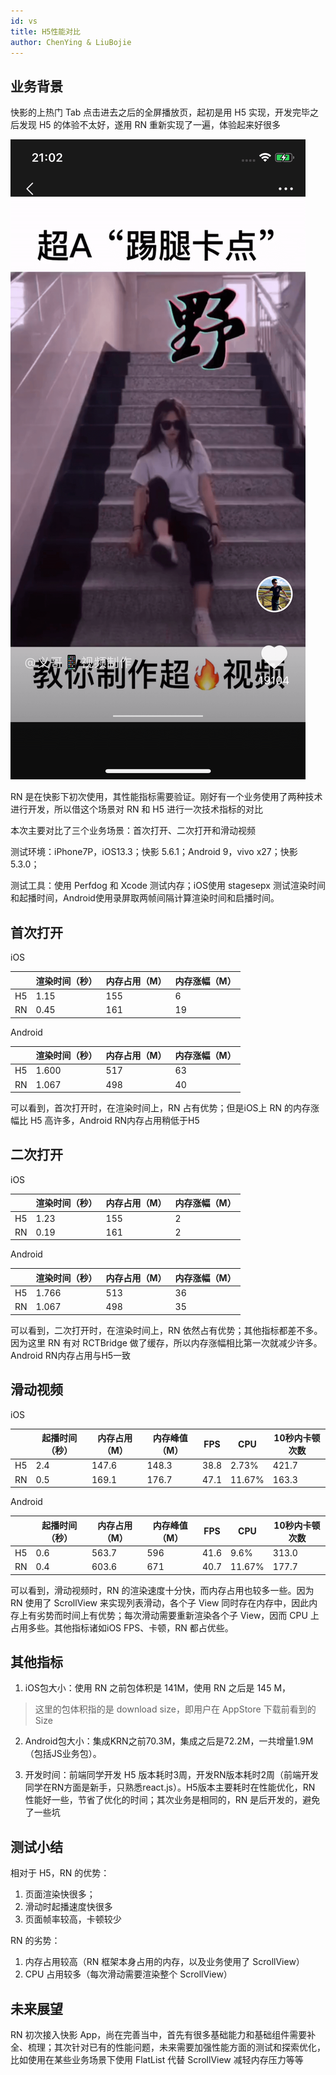 ```yaml
---
id: vs
title: H5性能对比
author: ChenYing & LiuBojie
---
```


## 业务背景
快影的上热门 Tab 点击进去之后的全屏播放页，起初是用 H5 实现，开发完毕之后发现 H5 的体验不太好，遂用 RN 重新实现了一遍，体验起来好很多


<!--truncate-->


![](../static/img/popular.png)

RN 是在快影下初次使用，其性能指标需要验证。刚好有一个业务使用了两种技术进行开发，所以借这个场景对 RN 和 H5 进行一次技术指标的对比


本次主要对比了三个业务场景：首次打开、二次打开和滑动视频

测试环境：iPhone7P，iOS13.3；快影 5.6.1；Android 9，vivo x27；快影 5.3.0；

测试工具：使用 Perfdog 和 Xcode  测试内存；iOS使用 stagesepx 测试渲染时间和起播时间，Android使用录屏取两帧间隔计算渲染时间和启播时间。

## 首次打开

iOS

|     | 渲染时间（秒）| 内存占用（M） | 内存涨幅（M）
|  ----  | ----  |  ----  | ----  |
| H5  | 1.15 | 155 | 6 | 
| RN  | 0.45 | 161 | 19 |

Android

|     | 渲染时间（秒）| 内存占用（M） | 内存涨幅（M）
|  ----  | ----  |  ----  | ----  |
| H5  | 1.600 | 517 | 63 | 
| RN  | 1.067 | 498 | 40 |

可以看到，首次打开时，在渲染时间上，RN 占有优势；但是iOS上 RN 的内存涨幅比 H5 高许多，Android RN内存占用稍低于H5

## 二次打开

iOS

|     | 渲染时间（秒）| 内存占用（M） | 内存涨幅（M）
|  ----  | ----  |  ----  | ----  |
| H5  | 1.23 | 155 | 2 | 
| RN  | 0.19 | 161 | 2 |

Android

|     | 渲染时间（秒）| 内存占用（M） | 内存涨幅（M）
|  ----  | ----  |  ----  | ----  |
| H5  | 1.766 | 513 | 36 | 
| RN  | 1.067 | 498 | 35 |

可以看到，二次打开时，在渲染时间上，RN 依然占有优势；其他指标都差不多。因为这里 RN 有对 RCTBridge 做了缓存，所以内存涨幅相比第一次就减少许多。Android RN内存占用与H5一致

## 滑动视频

iOS

|     | 起播时间（秒）| 内存占用（M） | 内存峰值（M） | FPS | CPU | 10秒内卡顿次数
|  ----  |  ----  |  ----  |  ----  |  ----  |  ----  |  ----  |
| H5  | 2.4 | 147.6 | 148.3 | 38.8 | 2.73% | 421.7 |
| RN  | 0.5 | 169.1 | 176.7 | 47.1 | 11.67% | 163.3 |

Android

|     | 起播时间（秒）| 内存占用（M） | 内存峰值（M） | FPS | CPU | 10秒内卡顿次数
|  ----  |  ----  |  ----  |  ----  |  ----  |  ----  |  ----  |
| H5  | 0.6 | 563.7 | 596 | 41.6 | 9.6% | 313.0 |
| RN  | 0.4 | 603.6 | 671 | 40.7 | 11.67% | 177.7 |


可以看到，滑动视频时，RN 的渲染速度十分快，而内存占用也较多一些。因为 RN 使用了 ScrollView 来实现列表滑动，各个子 View 同时存在内存中，因此内存上有劣势而时间上有优势；每次滑动需要重新渲染各个子 View，因而 CPU 上占用多些。其他指标诸如iOS FPS、卡顿，RN 都占优些。

## 其他指标
1. iOS包大小：使用 RN 之前包体积是 141M，使用 RN 之后是 145 M，

> 这里的包体积指的是 download size，即用户在 AppStore 下载前看到的 Size

2. Android包大小：集成KRN之前70.3M，集成之后是72.2M，一共增量1.9M（包括JS业务包）。

3. 开发时间：前端同学开发 H5 版本耗时3周，开发RN版本耗时2周（前端开发同学在RN方面是新手，只熟悉react.js）。H5版本主要耗时在性能优化，RN 性能好一些，节省了优化的时间；其次业务是相同的，RN 是后开发的，避免了一些坑

## 测试小结
相对于 H5，RN 的优势：

1. 页面渲染快很多；
2. 滑动时起播速度快很多 
3. 页面帧率较高，卡顿较少

RN 的劣势：

1. 内存占用较高（RN 框架本身占用的内存，以及业务使用了 ScrollView）
2. CPU 占用较多（每次滑动需要渲染整个 ScrollView）

## 未来展望
RN 初次接入快影 App，尚在完善当中，首先有很多基础能力和基础组件需要补全、梳理；其次针对已有的性能问题，未来需要加强性能方面的测试和探索优化，比如使用在某些业务场景下使用 FlatList 代替 ScrollView 减轻内存压力等等




